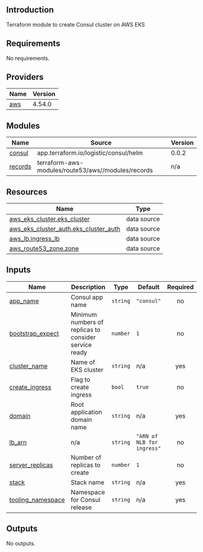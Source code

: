 ## Introduction
Terraform module to create Consul cluster on AWS EKS

<!-- BEGIN_TF_DOCS -->
## Requirements

No requirements.

## Providers

| Name | Version |
|------|---------|
| <a name="provider_aws"></a> [aws](#provider\_aws) | 4.54.0 |

## Modules

| Name | Source | Version |
|------|--------|---------|
| <a name="module_consul"></a> [consul](#module\_consul) | app.terraform.io/logistic/consul/helm | 0.0.2 |
| <a name="module_records"></a> [records](#module\_records) | terraform-aws-modules/route53/aws//modules/records | n/a |

## Resources

| Name | Type |
|------|------|
| [aws_eks_cluster.eks_cluster](https://registry.terraform.io/providers/hashicorp/aws/latest/docs/data-sources/eks_cluster) | data source |
| [aws_eks_cluster_auth.eks_cluster_auth](https://registry.terraform.io/providers/hashicorp/aws/latest/docs/data-sources/eks_cluster_auth) | data source |
| [aws_lb.ingress_lb](https://registry.terraform.io/providers/hashicorp/aws/latest/docs/data-sources/lb) | data source |
| [aws_route53_zone.zone](https://registry.terraform.io/providers/hashicorp/aws/latest/docs/data-sources/route53_zone) | data source |

## Inputs

| Name | Description | Type | Default | Required |
|------|-------------|------|---------|:--------:|
| <a name="input_app_name"></a> [app\_name](#input\_app\_name) | Consul app name | `string` | `"consul"` | no |
| <a name="input_bootstrap_expect"></a> [bootstrap\_expect](#input\_bootstrap\_expect) | Minimum numbers of replicas to consider service ready | `number` | `1` | no |
| <a name="input_cluster_name"></a> [cluster\_name](#input\_cluster\_name) | Name of EKS cluster | `string` | n/a | yes |
| <a name="input_create_ingress"></a> [create\_ingress](#input\_create\_ingress) | Flag to create ingress | `bool` | `true` | no |
| <a name="input_domain"></a> [domain](#input\_domain) | Root application domain name | `string` | n/a | yes |
| <a name="input_lb_arn"></a> [lb\_arn](#input\_lb\_arn) | n/a | `string` | `"ARN of NLB for ingress"` | no |
| <a name="input_server_replicas"></a> [server\_replicas](#input\_server\_replicas) | Number of replicas to create | `number` | `1` | no |
| <a name="input_stack"></a> [stack](#input\_stack) | Stack name | `string` | n/a | yes |
| <a name="input_tooling_namespace"></a> [tooling\_namespace](#input\_tooling\_namespace) | Namespace for Consul release | `string` | n/a | yes |

## Outputs

No outputs.
<!-- END_TF_DOCS -->
